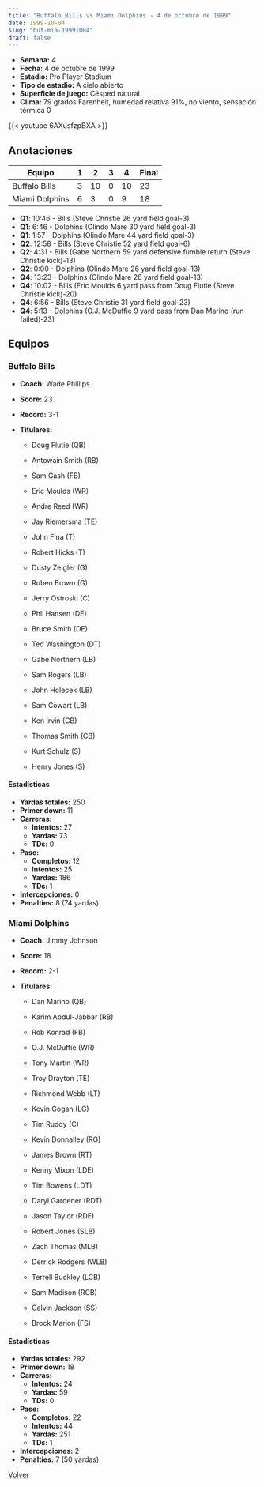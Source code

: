 ```yaml
---
title: "Buffalo Bills vs Miami Dolphins - 4 de octubre de 1999"
date: 1999-10-04
slug: "buf-mia-19991004"
draft: false
---
```


- **Semana:** 4
- **Fecha:** 4 de octubre de 1999
- **Estadio:** Pro Player Stadium
- **Tipo de estadio:** A cielo abierto
- **Superficie de juego:** Césped natural
- **Clima:** 79 grados Farenheit, humedad relativa 91%, no viento, sensación térmica 0


{{< youtube 6AXusfzpBXA >}}


## Anotaciones
| Equipo | 1 | 2 | 3 | 4 | Final |
|--------|---|---|---|---|-------|
| Buffalo Bills  | 3 | 10 | 0 | 10  | 23 |
| Miami Dolphins  | 6 | 3 | 0 | 9  | 18 |
- **Q1**: 10:46 - Bills (Steve Christie 26 yard field goal-3)
- **Q1**: 6:46 - Dolphins (Olindo Mare 30 yard field goal-3)
- **Q1**: 1:57 - Dolphins (Olindo Mare 44 yard field goal-3)
- **Q2**: 12:58 - Bills (Steve Christie 52 yard field goal-6)
- **Q2**: 4:31 - Bills (Gabe Northern 59 yard defensive fumble return (Steve Christie kick)-13)
- **Q2**: 0:00 - Dolphins (Olindo Mare 26 yard field goal-13)
- **Q4**: 13:23 - Dolphins (Olindo Mare 26 yard field goal-13)
- **Q4**: 10:02 - Bills (Eric Moulds 6 yard pass from Doug Flutie (Steve Christie kick)-20)
- **Q4**: 6:56 - Bills (Steve Christie 31 yard field goal-23)
- **Q4**: 5:13 - Dolphins (O.J. McDuffie 9 yard pass from Dan Marino (run failed)-23)


## Equipos


### Buffalo Bills
* **Coach:** Wade Phillips
* **Score:** 23
* **Record:** 3-1
* **Titulares:** 

  * Doug Flutie (QB) 

  * Antowain Smith (RB) 

  * Sam Gash (FB) 

  * Eric Moulds (WR) 

  * Andre Reed (WR) 

  * Jay Riemersma (TE) 

  * John Fina (T) 

  * Robert Hicks (T) 

  * Dusty Zeigler (G) 

  * Ruben Brown (G) 

  * Jerry Ostroski (C) 

  * Phil Hansen (DE) 

  * Bruce Smith (DE) 

  * Ted Washington (DT) 

  * Gabe Northern (LB) 

  * Sam Rogers (LB) 

  * John Holecek (LB) 

  * Sam Cowart (LB) 

  * Ken Irvin (CB) 

  * Thomas Smith (CB) 

  * Kurt Schulz (S) 

  * Henry Jones (S) 

#### Estadísticas
* **Yardas totales:** 250
* **Primer down:** 11
* **Carreras:**
  * **Intentos:** 27
  * **Yardas:** 73
  * **TDs:** 0
* **Pase:**
  * **Completos:** 12
  * **Intentos:** 25
  * **Yardas:** 186
  * **TDs:** 1
* **Intercepciones:** 0
* **Penalties:** 8 (74 yardas)

### Miami Dolphins
* **Coach:** Jimmy Johnson
* **Score:** 18
* **Record:** 2-1
* **Titulares:** 

  * Dan Marino (QB) 

  * Karim Abdul-Jabbar (RB) 

  * Rob Konrad (FB) 

  * O.J. McDuffie (WR) 

  * Tony Martin (WR) 

  * Troy Drayton (TE) 

  * Richmond Webb (LT) 

  * Kevin Gogan (LG) 

  * Tim Ruddy (C) 

  * Kevin Donnalley (RG) 

  * James Brown (RT) 

  * Kenny Mixon (LDE) 

  * Tim Bowens (LDT) 

  * Daryl Gardener (RDT) 

  * Jason Taylor (RDE) 

  * Robert Jones (SLB) 

  * Zach Thomas (MLB) 

  * Derrick Rodgers (WLB) 

  * Terrell Buckley (LCB) 

  * Sam Madison (RCB) 

  * Calvin Jackson (SS) 

  * Brock Marion (FS) 

#### Estadísticas
* **Yardas totales:** 292
* **Primer down:** 18
* **Carreras:**
  * **Intentos:** 24
  * **Yardas:** 59
  * **TDs:** 0
* **Pase:**
  * **Completos:** 22
  * **Intentos:** 44
  * **Yardas:** 251
  * **TDs:** 1
* **Intercepciones:** 2
* **Penalties:** 7 (50 yardas)


[Volver](/historia/1999)
